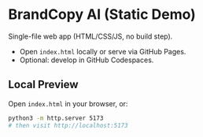 # BrandCopy AI (Static Demo)

Single-file web app (HTML/CSS/JS, no build step).

- Open `index.html` locally or serve via GitHub Pages.
- Optional: develop in GitHub Codespaces.

## Local Preview

Open `index.html` in your browser, or:

```bash
python3 -m http.server 5173
# then visit http://localhost:5173
```
